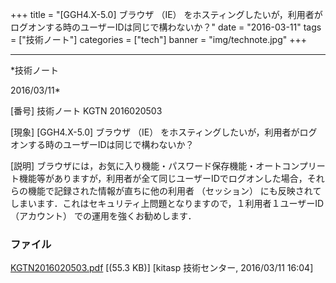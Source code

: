 ﻿+++
title = "[GGH4.X-5.0] ブラウザ （IE） をホスティングしたいが，利用者がログオンする時のユーザーIDは同じで構わないか？"
date = "2016-03-11"
tags = ["技術ノート"]
categories = ["tech"]
banner = "img/technote.jpg"
+++

-----------------------------------------------------------------------------------------------------------------------------

*技術ノート

2016/03/11*


[番号]
技術ノート KGTN 2016020503

[現象]
[GGH4.X-5.0] ブラウザ （IE）
をホスティングしたいが，利用者がログオンする時のユーザーIDは同じで構わないか？

[説明]
ブラウザには，お気に入り機能・パスワード保存機能・オートコンプリート機能等がありますが，利用者が全て同じユーザーIDでログオンした場合，それらの機能で記録された情報が直ちに他の利用者
（セッション）
にも反映されてしまいます．これはセキュリティ上問題となりますので，１利用者１ユーザーID
（アカウント） での運用を強くお勧めします．


### ファイル

 
 


[KGTN2016020503.pdf](http://techreport.kitasp.net/attachments/download/2505/KGTN2016020503.pdf)
 [(55.3 KB)] [kitasp 技術センター, 2016/03/11
16:04]


 


 

